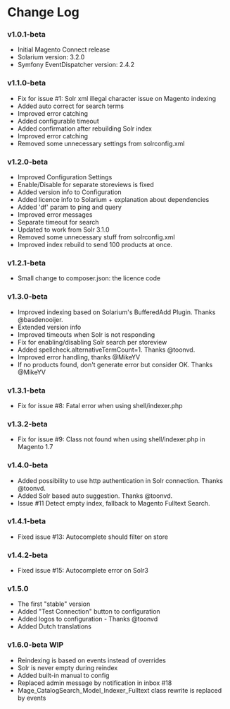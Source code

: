 # Change Log

### v1.0.1-beta

  * Initial Magento Connect release
  * Solarium version: 3.2.0
  * Symfony EventDispatcher version: 2.4.2

### v1.1.0-beta

  * Fix for issue #1: Solr xml illegal character issue on Magento indexing
  * Added auto correct for search terms
  * Improved error catching
  * Added configurable timeout
  * Added confirmation after rebuilding Solr index
  * Improved error catching
  * Removed some unnecessary settings from solrconfig.xml

### v1.2.0-beta

  * Improved Configuration Settings
  * Enable/Disable for separate storeviews is fixed
  * Added version info to Configuration
  * Added licence info to Solarium + explanation about dependencies
  * Added 'df' param to ping and query
  * Improved error messages
  * Separate timeout for search
  * Updated to work from Solr 3.1.0
  * Removed some unnecessary stuff from solrconfig.xml
  * Improved index rebuild to send 100 products at once.

### v1.2.1-beta

  * Small change to composer.json: the licence code

### v1.3.0-beta

  * Improved indexing based on Solarium's BufferedAdd Plugin. Thanks @basdenooijer.
  * Extended version info
  * Improved timeouts when Solr is not responding
  * Fix for enabling/disabling Solr search per storeview
  * Added spellcheck.alternativeTermCount=1. Thanks @toonvd.
  * Improved error handling, thanks @MikeYV
  * If no products found, don't generate error but consider OK. Thanks @MikeYV

### v1.3.1-beta

  * Fix for issue #8: Fatal error when using shell/indexer.php

### v1.3.2-beta

  * Fix for issue #9: Class not found when using shell/indexer.php in Magento 1.7

### v1.4.0-beta

  * Added possibility to use http authentication in Solr connection. Thanks @toonvd.
  * Added Solr based auto suggestion. Thanks @toonvd.
  * Issue #11 Detect empty index, fallback to Magento Fulltext Search.

### v1.4.1-beta

  * Fixed issue #13: Autocomplete should filter on store

### v1.4.2-beta

  * Fixed issue #15: Autocomplete error on Solr3

### v1.5.0

  * The first "stable" version
  * Added "Test Connection" button to configuration
  * Added logos to configuration - Thanks @toonvd
  * Added Dutch translations

### v1.6.0-beta WIP

  * Reindexing is based on events instead of overrides
  * Solr is never empty during reindex
  * Added built-in manual to config
  * Replaced admin message by notification in inbox #18
  * Mage_CatalogSearch_Model_Indexer_Fulltext class rewrite is replaced by events